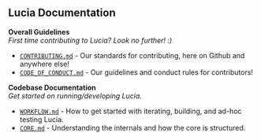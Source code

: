 ## Lucia Documentation

**Overall Guidelines**
<br>_First time contributing to Lucia? Look no further! :)_

- [`CONTRIBUTING.md`](guidelines/CONTRIBUTING.md) - Our standards for contributing, here on Github and anywhere else!
- [`CODE_OF_CONDUCT.md`](guidelines/CODE_OF_CONDUCT.md) - Our guidelines and conduct rules for contributors!

**Codebase Documentation**
<br>_Get started on running/developing Lucia._

- [`WORKFLOW.md`](codebase/WORKFLOW.md) - How to get started with iterating, building, and ad-hoc testing Lucia.
- [`CORE.md`](codebase/CORE.md) - Understanding the internals and how the core is structured.
